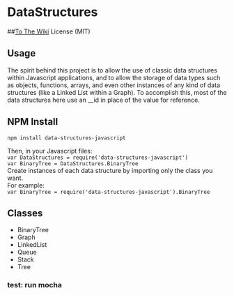 # DataStructures
##[To The Wiki](https://github.com/tivrama/DataStructures/wiki)
License (MIT)

## Usage
The spirit behind this project is to allow the use of classic data structures within Javascript applications, and to allow the storage of data types such as objects, functions, arrays, and even other instances of any kind of data structures (like a Linked List within a Graph).  To accomplish this, most of the data structures here use an __id in place of the value for reference.  

## NPM Install
```npm install data-structures-javascript```  

Then, in your Javascript files:  
```var DataStructures = require('data-structures-javascript')```  
```var BinaryTree = DataStructures.BinaryTree```  
Create instances of each data structure by importing only the class you want.  
For example:  
```var BinaryTree = require('data-structures-javascript').BinaryTree``` 


## Classes
- BinaryTree
- Graph
- LinkedList
- Queue
- Stack
- Tree


### test: run mocha